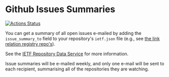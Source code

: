 # Github Issues Summaries

[![Actions Status](https://github.com/ietf-github-services/issue-summary/workflows/Summarise%20Issues/badge.svg)](https://github.com/ietf-github-services/issue-summary/actions)

You can get a summary of all open issues e-mailed by adding the `issue_summary_to` field to your repository's `ietf.json` file (e.g., see [the link relation registry repo's](https://github.com/link-relations/registry/blob/master/ietf.json)). 

See the [IETF Repository Data Service](https://github.com/ietf-github-services/repo-data#ietf-repository-data-service) for more information.

Issue summaries will be e-mailed weekly, and only one e-mail will be sent to each recipient, summarising all of the repositories they are watching.
